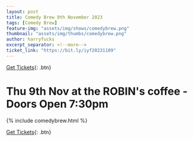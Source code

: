 ```yaml
---
layout: post
title: Comedy Brew 9th November 2023
tags: [Comedy Brew]
feature-img: "assets/img/shows/comedybrew.png"
thumbnail: "assets/img/thumbs/comedybrew.png"
author: harryfucks
excerpt_separator: <!--more-->
ticket_link: "https://bit.ly/iyf20231109"
---
```


[Get Tickets]({{page.ticket_link}}){: .btn}

# Thu 9th Nov at the ROBIN&apos;s coffee - Doors Open 7:30pm

{% include comedybrew.html %}

[Get Tickets]({{page.ticket_link}}){: .btn}

